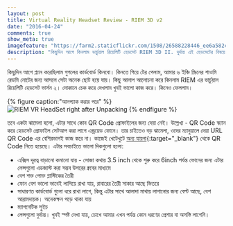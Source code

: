 ```yaml
---
layout: post
title: Virtual Reality Headset Review - RIEM 3D v2
date: "2016-04-24"
comments: true
show_meta: true
imagefeature: "https://farm2.staticflickr.com/1508/26588228446_ee6a582ca3_z.jpg"
description: "কিছুদিন আগে কিনলাম ভার্চুয়াল রিয়েলিটি হেডসেট RIEM 3D II. দুর্দান্ত এই হেডসেটের বিষয়ে রিভিউ লিখলাম।"
---
```

কিছুদিন আগে প্ল্যান করেছিলাম গুগলের কার্ডবোর্ড কিনবো। কিনতে গিয়ে টের পেলাম, আমার ৬ ইঞ্চি স্ক্রিনের শাওমি রেডমি নোটের জন্য আসলে সেটা অনেক ছোট হয়ে যায়। কিছু আলাপ আলোচনা করে কিনলাম RIEM এর ভার্চুয়াল রিয়েলিটি হেডসেট ভার্সন ২। দোকানে চেক করে দেখলাম খুবই ভালো কাজ করে। কিনেও ফেললাম।
<!-- more -->
{% figure caption:"আনপ্যাক করার পরে" %}
![RIEM VR HeadSet right after Unpacking](https://farm2.staticflickr.com/1508/26588228446_ee6a582ca3_z.jpg) {% endfigure %}

তবে একটা ঝামেলা হলো, এটার সাথে কোন QR Code প্রোফাইলের জন্য দেয়া নেই। উল্লেখ্য - QR Code স্ক্যান করে হেডসেট প্রোফাইল সেটআপ করা লাগে এন্ড্রয়েড ফোনে। তার চাইতেও বড় ঝামেলা, ওদের ম্যানুয়ালে দেয়া URL QR Code এর বেশিরভাগই কাজ করে না। কাজেই খেটেখুটে [অন্য যায়গা](https://www.reddit.com/r/GoogleCardboard/comments/383e12/finally_a_near_perfect_cardboard_profile_qr_code/){:target="_blank"} থেকে QR Code নিতে হয়েছে।
এটার সবচাইতে ভালো দিকগুলো হলো:

- এক্সিস দূরত্ব বাড়ানো কমানো যায় - সোজা কথায় 3.5 inch থেকে শুরু করে 6inch পর্যন্ত ফোনের জন্য এটার লেন্সগুলো এডজাস্ট করা সম্ভব উপরের ক্নবের মাধ্যমে
- বেশ শক্ত পোক্ত প্লাস্টিকের তৈরী
- ফোন বেশ ভালো ভাবেই লাগিয়ে রাখা যায়, রাবারের তৈরী সাকার আছে ভিতরে
- সাধারণত কার্ডবোর্ড গুলো ধরে রাখা লাগে, কিন্তু এটার সাথে আলাদা মাথায় লাগানোর জন্য বেল্ট আছে, বেশ আরামদায়ক। অনেকক্ষন পড়ে থাকা যায়
- ম্যাগনেটিক সুইচ
- লেন্সগুলো দুর্দান্ত। খুবই স্পষ্ট দেখা যায়, চোখে আমার এখন পর্যন্ত কোন ধরণের প্রেশার বা অসস্তি লাগেনি।
